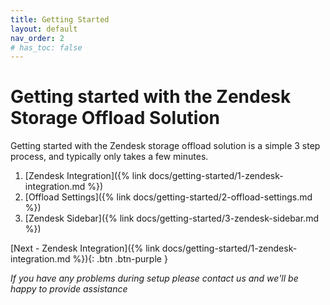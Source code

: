 ```yaml
---
title: Getting Started
layout: default
nav_order: 2
# has_toc: false
---
```


# Getting started with the Zendesk Storage Offload Solution

Getting started with the Zendesk storage offload solution is a simple 3 step process, and typically only takes a few minutes.

1. [Zendesk Integration]({% link docs/getting-started/1-zendesk-integration.md %})
2. [Offload Settings]({% link docs/getting-started/2-offload-settings.md %})
3. [Zendesk Sidebar]({% link docs/getting-started/3-zendesk-sidebar.md %})


[Next - Zendesk Integration]({% link docs/getting-started/1-zendesk-integration.md %}){: .btn .btn-purple }

_If you have any problems during setup please contact us and we'll be happy to provide assistance_
